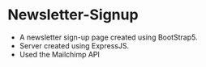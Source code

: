 # Newsletter-Signup

* A newsletter sign-up page created using BootStrap5.
* Server created using ExpressJS.
* Used the Mailchimp API

